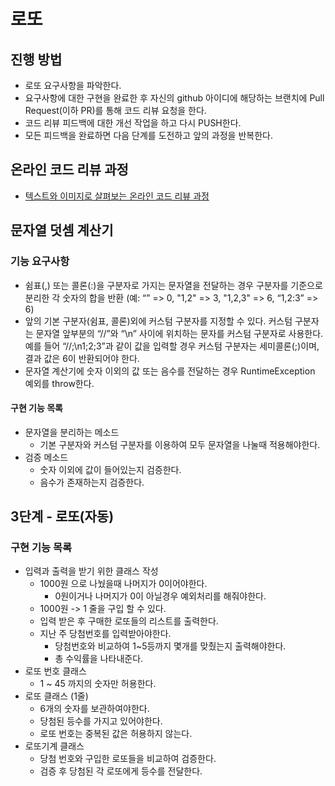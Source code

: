 # 로또
## 진행 방법
* 로또 요구사항을 파악한다.
* 요구사항에 대한 구현을 완료한 후 자신의 github 아이디에 해당하는 브랜치에 Pull Request(이하 PR)를 통해 코드 리뷰 요청을 한다.
* 코드 리뷰 피드백에 대한 개선 작업을 하고 다시 PUSH한다.
* 모든 피드백을 완료하면 다음 단계를 도전하고 앞의 과정을 반복한다.

## 온라인 코드 리뷰 과정
* [텍스트와 이미지로 살펴보는 온라인 코드 리뷰 과정](https://github.com/next-step/nextstep-docs/tree/master/codereview)

## 문자열 덧셈 계산기
### 기능 요구사항
- 쉼표(,) 또는 콜론(:)을 구분자로 가지는 문자열을 전달하는 경우 구분자를 기준으로 분리한 각 숫자의 합을 반환 (예: “” => 0, "1,2" => 3, "1,2,3" => 6, “1,2:3” => 6)
- 앞의 기본 구분자(쉼표, 콜론)외에 커스텀 구분자를 지정할 수 있다. 커스텀 구분자는 문자열 앞부분의 “//”와 “\n” 사이에 위치하는 문자를 커스텀 구분자로 사용한다. 예를 들어 “//;\n1;2;3”과 같이 값을 입력할 경우 커스텀 구분자는 세미콜론(;)이며, 결과 값은 6이 반환되어야 한다.
- 문자열 계산기에 숫자 이외의 값 또는 음수를 전달하는 경우 RuntimeException 예외를 throw한다.

#### 구현 기능 목록
- 문자열을 분리하는 메소드
  - 기본 구분자와 커스텀 구분자를 이용하여 모두 문자열을 나눌때 적용해야한다.
- 검증 메소드
  - 숫자 이외에 값이 들어있는지 검증한다.
  - 음수가 존재하는지 검증한다.

## 3단계 - 로또(자동)
### 구현 기능 목록
- 입력과 출력을 받기 위한 클래스 작성
  - 1000원 으로 나눴을때 나머지가 0이어야한다.
    - 0원이거나 나머지가 0이 아닐경우 예외처리를 해줘야한다.
  - 1000원 -> 1 줄을 구입 할 수 있다.
  - 입력 받은 후 구매한 로또들의 리스트를 출력한다.
  - 지난 주 당첨번호를 입력받아야한다.
    - 당첨번호와 비교하여 1~5등까지 몇개를 맞췄는지 출력해야한다.
    - 총 수익률을 나타내준다.
- 로또 번호 클래스
  - 1 ~ 45 까지의 숫자만 허용한다.
- 로또 클래스 (1줄)
  - 6개의 숫자를 보관하여야한다.
  - 당첨된 등수를 가지고 있어야한다.
  - 로또 번호는 중복된 값은 허용하지 않는다.
- 로또기계 클래스
  - 당첨 번호와 구입한 로또들을 비교하여 검증한다.
  - 검증 후 당첨된 각 로또에게 등수를 전달한다.